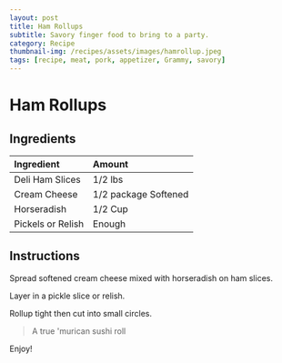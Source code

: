 ```yaml
---
layout: post
title: Ham Rollups
subtitle: Savory finger food to bring to a party.
category: Recipe
thumbnail-img: /recipes/assets/images/hamrollup.jpeg
tags: [recipe, meat, pork, appetizer, Grammy, savory]
---
```


# Ham Rollups

## Ingredients

| Ingredient | Amount|
| :------ |:--- |
| Deli Ham Slices | 1/2 lbs |
| Cream Cheese | 1/2 package Softened | 
| Horseradish | 1/2 Cup |
| Pickels or Relish | Enough|


## Instructions

Spread softened cream cheese mixed with horseradish on ham slices.

Layer in a pickle slice or relish.

Rollup tight then cut into small circles.

> A true 'murican sushi roll

Enjoy!